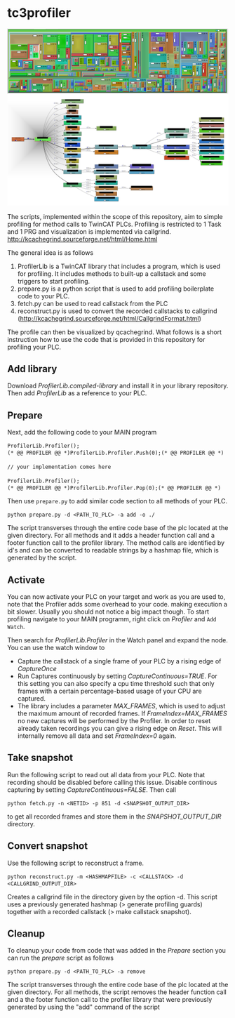 # tc3profiler

![demo](demo1.png)
![demo](demo2.PNG)

The scripts, implemented within the scope of this repository, aim to simple profiling for method calls to TwinCAT PLCs. 
Profiling is restricted to 1 Task and 1 PRG and visualization is implemented via callgrind. http://kcachegrind.sourceforge.net/html/Home.html

The general idea is as follows

1. ProfilerLib is a TwinCAT library that includes a program, which is used for profiling. It includes methods to built-up a callstack and some triggers to start profiling.
2. prepare.py is a python script that is used to add profiling boilerplate code to your PLC.
3. fetch.py can be used to read callstack from the PLC
4. reconstruct.py is used to convert the recorded callstacks to callgrind (http://kcachegrind.sourceforge.net/html/CallgrindFormat.html)

The profile can then be visualized by qcachegrind. What follows is a short instruction how to use the code that is provided in this repository for profiling your PLC.

## Add library

Download *ProfilerLib.compiled-library* and install it in your library repository. Then add *ProfilerLib* as a reference to your PLC.

## Prepare

Next, add the following code to your MAIN program

```
ProfilerLib.Profiler();
(* @@ PROFILER @@ *)ProfilerLib.Profiler.Push(0);(* @@ PROFILER @@ *)

// your implementation comes here

ProfilerLib.Profiler();
(* @@ PROFILER @@ *)ProfilerLib.Profiler.Pop(0);(* @@ PROFILER @@ *)
```

Then use `prepare.py` to add similar code section to all methods of your PLC.

```
python prepare.py -d <PATH_TO_PLC> -a add -o ./
```

The script transverses through the entire code base of the plc located at the given directory. For all methods and it adds a header function call and a footer function call to the profiler library. The method calls are identified by id's and can be converted to readable strings by a hashmap file, which is generated by the script.


## Activate

You can now activate your PLC on your target and work as you are used to, note that the Profiler adds some overhead to your code. making execution a bit slower. Usually
you should not notice a big impact though. To start profiling navigate to your MAIN programm, right click on *Profiler* and `Add Watch`.

Then search for *ProfilerLib.Profiler* in the Watch panel and expand the node. You can use the watch window to
- Capture the callstack of a single frame of your PLC by a rising edge of *CaptureOnce*
- Run Captures continuously by setting *CaptureContinuous=TRUE*. For this setting you can also specify a cpu time threshold such that only
  frames with a certain percentage-based usage of your CPU are captured.
- The library includes a parameter *MAX_FRAMES*, which is used to adjust the maximum amount of recorded frames. If *FrameIndex=MAX_FRAMES* no 
  new captures will be performed by the Profiler. In order to reset already taken recordings you can give a rising edge on *Reset*. This will 
  internally remove all data and set *FrameIndex=0* again.


## Take snapshot

Run the following script to read out all data from your PLC. Note that recording should be disabled before calling this issue. Disable
continous capturing by setting *CaptureContinuous=FALSE*. Then call

```
python fetch.py -n <NETID> -p 851 -d <SNAPSHOT_OUTPUT_DIR>
```

to get all recorded frames and store them in the *SNAPSHOT_OUTPUT_DIR* directory.


## Convert snapshot

Use the following script to reconstruct a frame.

```
python reconstruct.py -m <HASHMAPFILE> -c <CALLSTACK> -d <CALLGRIND_OUTPUT_DIR>
```

Creates a callgrind file in the directory given by the option -d. This script uses a previously generated hashmap (> generate profiling guards) together with a recorded callstack (> make callstack snapshot).

## Cleanup

To cleanup your code from code that was added in the *Prepare* section you can run the *prepare* script as follows

```
python prepare.py -d <PATH_TO_PLC> -a remove
```

The script transverses through the entire code base of the plc located at the given directory. For all methods, the script removes the header function call and a the footer function call to the profiler library that were previously generated by using the "add" command of the script
